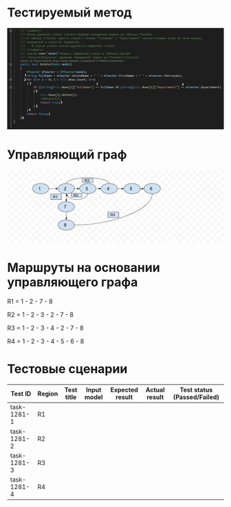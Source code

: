 # Тестируемый метод
![alt text](CODE.jpg "Тестируемый метод")
# Управляющий граф
![alt text](GRAPH.jpg "Управляющий граф")

# Маршруты на основании управляющего графа
R1 = 1 - 2 - 7 - 8

R2 = 1 - 2 - 3 - 2 - 7 - 8

R3 = 1 - 2 - 3 - 4 - 2 - 7 - 8

R4 = 1 - 2 - 3 - 4 - 5 - 6 - 8

# Тестовые сценарии

| Test ID | Region | Test title | Input model | Expected result | Actual result | Test status (Passed/Failed)|
| --- | --- | --- | --- | --- | --- | --- |
| task-1281-1 | R1 |  |  |  |  |  |
| task-1281-2 | R2 |  |  |  |  |  |
| task-1281-3 | R3 |  |  |  |  |  |
| task-1281-4 | R4 |  |  |  |  |  |                     
